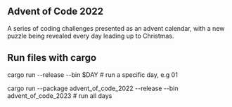 ## Advent of Code 2022
A series of coding challenges presented as an advent calendar, with a new puzzle being revealed every day leading up to Christmas.


## Run files with cargo
cargo run --release --bin $DAY                                                # run a specific day, e.g 01

cargo run --package advent_of_code_2022 --release --bin advent_of_code_2023   # run all days


